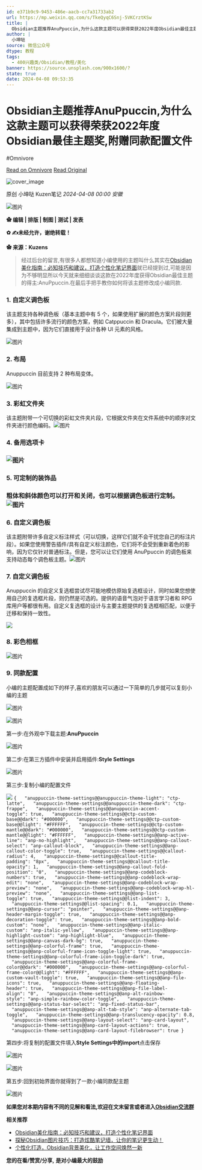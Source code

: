 ```yaml
---
id: e371b9c9-9453-486e-aacb-cc7a31733ab2
url: https://mp.weixin.qq.com/s/TkeQyqC6Snj-5VKCrztKSw
title: |
  Obsidian主题推荐AnuPpuccin,为什么这款主题可以获得荣获2022年度Obsidian最佳主题奖,附赠同款配置文件
author: |
  小坤哒
source: 微信公众号
dtype: 教程
tags:
  - 400兴趣类/Obsidian/教程/美化
banner: https://source.unsplash.com/900x1600/?
state: true
date: 2024-04-08 09:53:35
---
```



# Obsidian主题推荐AnuPpuccin,为什么这款主题可以获得荣获2022年度Obsidian最佳主题奖,附赠同款配置文件
#Omnivore

[Read on Omnivore](https://omnivore.app/me/https-mp-weixin-qq-com-s-tke-qyq-c-6-snj-5-vk-crzt-k-sw-18ebb691090)
[Read Original](https://mp.weixin.qq.com/s/TkeQyqC6Snj-5VKCrztKSw)

![cover_image](https://proxy-prod.omnivore-image-cache.app/0x0,sLe6c7Fn_FI8GSPK8c96bLQg650UN0Gqqt1m0-znA4mU/https://mmbiz.qpic.cn/mmbiz_jpg/iaZZS5ScMsTH9fib7cLSp3X9n8Zicic8aU0lKI940udVl5oQzMVjylibVvibxBx6DxmFQBTmSlDY29UJUpX4HXdic1Z3g/0?wx_fmt=jpeg) 

原创 小坤哒  Kuzen笔记 _2024-04-08 00:00_ _安徽_ 

![图片](https://proxy-prod.omnivore-image-cache.app/0x0,sWPtCJjDwK9YGUzX0qtvfla1pcEeErKZbChGxZKs0NB4/https://mmbiz.qpic.cn/mmbiz_gif/iaZZS5ScMsTF502MW8ekGJp2P2ete17ccbt1NmPMzRANicTb11RSWryA2T1p8J4KWFtKmiaic6tWqvMtSOVFletFmg/640?wx_fmt=gif&from=appmsg)

**✿ 编辑 | 排版 | 制图 | 测试 | 发表**

**✿ ✍未经允许，谢绝转载！**

**✿ 来源：Kuzens**

> 经过后台的留言,有很多人都想知道小编使用的主题叫什么其实在[Obsidian美化指南：必知技巧和建议，打造个性化笔记界面](http://mp.weixin.qq.com/s?%5F%5Fbiz=MzAxMTI5ODkwNA==&mid=2247500780&idx=1&sn=930cf8a49bdb8aba5a99bd66081043ae&chksm=9b41b2dbac363bcd8866fc1b4681b73e0c99108a4770fb127ec7d4c57fcc10234b0c643705b0&scene=21#wechat%5Fredirect)就已经提到过,可能是因为不够明显所以今天就来细细谈谈这款在2022年度获得Obsidian最佳主题的得主:AnuPpuccin.在最后手把手教你如何将该主题修改成小编同款.

### 1\. 自定义调色板

该主题支持各种调色板（基本主题中有 5 个，如果使用扩展的颜色方案片段则更多），其中包括许多流行的颜色方案，例如 Catppuccin 和 Dracula。它们被大量集成到主题中，因为它们直接用于设计各种 UI 元素的风格。  

![图片](https://proxy-prod.omnivore-image-cache.app/0x0,svw-O14o3UhYEnE88lAKk_GdJC4FQG8h-HTYUQw4g8HA/https://mmbiz.qpic.cn/mmbiz_jpg/iaZZS5ScMsTEQ1loSBryU5EsZTqAIfiazOAzgx3k30hiccuia49PQE6WunRyvD02cYvzHVmQtibwkiaXp51hl5I9EaGg/640?wx_fmt=other&from=appmsg)

### 2\. 布局

Anuppuccin 目前支持 2 种布局变体。

![图片](https://proxy-prod.omnivore-image-cache.app/0x0,sHKOX989FhFieVm3hB_nKqcYulWrH3QzwnIQO--PS4ns/https://mmbiz.qpic.cn/mmbiz_jpg/iaZZS5ScMsTEQ1loSBryU5EsZTqAIfiazOxYYibibTURx0NicwUlzwOxSRQjrewz991JiaMOuMhNXkiac62CskC7QUOlA/640?wx_fmt=other&from=appmsg)

### 3\. 彩虹文件夹

该主题附带一个可切换的彩虹文件夹片段，它根据文件夹在文件系统中的顺序对文件夹进行颜色编码。![图片](https://proxy-prod.omnivore-image-cache.app/0x0,sRVZPXNL1x1HlCZf4p9njzjbKLdunE1dRXJl_-DUQaiQ/https://mmbiz.qpic.cn/mmbiz_jpg/iaZZS5ScMsTEQ1loSBryU5EsZTqAIfiazOuF2SEVUShHFND0k5TDMI88a2KiaPF9fTChSE26WO1Z7EOOq704JTgicQ/640?wx_fmt=other&from=appmsg)

### 4\. 备用选项卡

### ![图片](https://proxy-prod.omnivore-image-cache.app/0x0,svmfArWwR7_fUzDUvC3lNk7vlrwEFwl7lAZfPkoNXB6A/https://mmbiz.qpic.cn/mmbiz_jpg/iaZZS5ScMsTEQ1loSBryU5EsZTqAIfiazOKHAWgcr2bPMDB8IqI9sSb1ic2po1qJhQkxj5O6nqs16uFXhsPCdUo6g/640?wx_fmt=other&from=appmsg)

### 5\. 可定制的装饰品

### 粗体和斜体颜色可以打开和关闭，也可以根据调色板进行定制。![图片](https://proxy-prod.omnivore-image-cache.app/0x0,sx5r06sfUslBeOvh6VEKULSXNnYrX2hx6ObxAb9CRUOk/https://mmbiz.qpic.cn/mmbiz_jpg/iaZZS5ScMsTEQ1loSBryU5EsZTqAIfiazONOemT8YO2p3ZbZvWLChdvvZwq8lgYLk3K0KV2Smia2DhibdQA4dWjzDw/640?wx_fmt=other&from=appmsg)

### 6\. 自定义调色板

该主题附带许多自定义标注样式（可以切换，这样它们就不会干扰您自己的标注片段）。如果您使用警告插件/具有自定义标注颜色，它们将不会受到重新着色的影响，因为它仅针对普通标注。但是，您可以让它们使用 AnuPpuccin 的调色板来支持动态每个调色板主题。![图片](https://proxy-prod.omnivore-image-cache.app/0x0,syXpqtpZZ-brrje8xeg4ohxo2htXaYqvccPo78QfOYmM/https://mmbiz.qpic.cn/mmbiz_jpg/iaZZS5ScMsTEQ1loSBryU5EsZTqAIfiazODNhdbzXWjVf6ep3Ez26kIM0IRd0ias15r5KibDcejNz42XbLQic2ZnJdw/640?wx_fmt=other&from=appmsg)

### 7\. 自定义调色板

Anuppuccin 的自定义复选框尝试尽可能地模仿原始复选框设计，同时如果您想使用自己的复选框片段，则仍然是可选的。提供的语音气泡对于语言学习者和 RPG 库用户等都很有用。自定义复选框的设计与主要主题提供的复选框相匹配，以便于迁移和保持一致性。

![](https://proxy-prod.omnivore-image-cache.app/0x0,s72T8XoIrrhgIpQkiF5jJrwGTddmro4HNx_xs8ks6WEk/https://mmbiz.qpic.cn/mmbiz_png/iaZZS5ScMsTF502MW8ekGJp2P2ete17ccDDMks5neOGib9Kuw0h9ouBKCmAR69vW48Y9w9pyjQuUxgCeLn56PDhw/640?wx_fmt=png)

### 8\. 彩色相框

![图片](https://proxy-prod.omnivore-image-cache.app/0x0,smo1T8KYnxbk1vZ2eRhWxgoEXw9dfu0Wq8PY3FYB0B30/https://mmbiz.qpic.cn/mmbiz_jpg/iaZZS5ScMsTEQ1loSBryU5EsZTqAIfiazOb1x1f7FLa5pUf9hj9gRhPib758otj6fVKXzMJC54rdeqTIJjican026Q/640?wx_fmt=other&from=appmsg)

### 9\. 同款配置

小编的主题配置成如下的样子,喜欢的朋友可以通过一下简单的几步就可以复刻小编的主题

![图片](https://proxy-prod.omnivore-image-cache.app/0x0,sBCpKMDTFnSCFw9P2nNS-Qeq_7IV7eK2TXN9PoHip16E/https://mmbiz.qpic.cn/mmbiz_png/iaZZS5ScMsTEQ1loSBryU5EsZTqAIfiazOunjibOAJW60dCzScfTQLBdmwoQ9vlicFCEPYEBlJuLF1Tum4yl0ReBdQ/640?wx_fmt=png&from=appmsg)

![图片](https://proxy-prod.omnivore-image-cache.app/0x0,sj_99JR_jl789QaI2Vk5wZvecmnQaa7Y-Mzxkg74BDY8/https://mmbiz.qpic.cn/mmbiz_png/iaZZS5ScMsTEQ1loSBryU5EsZTqAIfiazONzPicFzhSPutLOib0ftvmOf8OFmOrS9kicFfVDKC5k3sttibjTIxbH8kHg/640?wx_fmt=png&from=appmsg)

第一步:在外观中下载主题:**AnuPpuccin**  

![图片](https://proxy-prod.omnivore-image-cache.app/0x0,sB0EDyctQvM9wDQoP9dyO8yD1gXIV4F_9jOzsoC6DbE8/https://mmbiz.qpic.cn/mmbiz_png/iaZZS5ScMsTEQ1loSBryU5EsZTqAIfiazOCAn5Af4MY1Uumednt0DPCUdFKV14IRt0uCibRKiaRzrwiaORNZuXU7YHw/640?wx_fmt=png&from=appmsg)

第二步:在第三方插件中安装并启用插件:**Style Settings**

![图片](https://proxy-prod.omnivore-image-cache.app/0x0,sPAMxjqwOjhCvQOL2Y4srwcm2kJgRg0_utTB7PSlbmjE/https://mmbiz.qpic.cn/mmbiz_png/iaZZS5ScMsTEQ1loSBryU5EsZTqAIfiazORXiadqd5TABO2nuHiaPP8oibfzIkla0te3gPEuuFEIyA0Db7WRVPZKBsA/640?wx_fmt=png&from=appmsg)

第三步:复制小编的配置文件

![](https://proxy-prod.omnivore-image-cache.app/0x0,sGAFY_8KQZOPZtrS3ffS7WK2GmLIE_VQqkYrmimJWJgE/https://mmbiz.qpic.cn/mmbiz_svg/7SPO0mRJt6BtwT88Lb0bqrzbBTOJrqEP2LnmPD9OIiaOROzjeaZNvdUdH92iamlPOlT8AqpDYHMuTIiawvGexuTmzAl7DWfXIpT/640?wx_fmt=svg&from=appmsg) `
{
  "anuppuccin-theme-settings@@anuppuccin-theme-light": "ctp-latte",
  "anuppuccin-theme-settings@@anuppuccin-theme-dark": "ctp-frappe",
  "anuppuccin-theme-settings@@anuppuccin-accent-toggle": true,
  "anuppuccin-theme-settings@@ctp-custom-base@@dark": "#000000",
  "anuppuccin-theme-settings@@ctp-custom-base@@light": "#FFFFFF",
  "anuppuccin-theme-settings@@ctp-custom-mantle@@dark": "#000000",
  "anuppuccin-theme-settings@@ctp-custom-mantle@@light": "#FFFFFF",
  "anuppuccin-theme-settings@@anp-active-line": "anp-no-highlight",
  "anuppuccin-theme-settings@@anp-callout-select": "anp-callout-block",
  "anuppuccin-theme-settings@@anp-callout-color-toggle": true,
  "anuppuccin-theme-settings@@callout-radius": 4,
  "anuppuccin-theme-settings@@callout-title-padding": "8px",
  "anuppuccin-theme-settings@@callout-title-opacity": 1,
  "anuppuccin-theme-settings@@anp-callout-fold-position": "0",
  "anuppuccin-theme-settings@@anp-codeblock-numbers": true,
  "anuppuccin-theme-settings@@anp-codeblock-wrap-edit": "none",
  "anuppuccin-theme-settings@@anp-codeblock-wrap-preview": "none",
  "anuppuccin-theme-settings@@anp-codeblock-wrap-hl-preview": "none",
  "anuppuccin-theme-settings@@anp-list-toggle": true,
  "anuppuccin-theme-settings@@list-indent": 3,
  "anuppuccin-theme-settings@@list-spacing": 0.1,
  "anuppuccin-theme-settings@@anp-cursor": "pointer",
  "anuppuccin-theme-settings@@anp-header-margin-toggle": true,
  "anuppuccin-theme-settings@@anp-decoration-toggle": true,
  "anuppuccin-theme-settings@@anp-bold-custom": "none",
  "anuppuccin-theme-settings@@anp-italic-custom": "anp-italic-yellow",
  "anuppuccin-theme-settings@@anp-highlight-custom": "anp-highlight-blue",
  "anuppuccin-theme-settings@@anp-canvas-dark-bg": true,
  "anuppuccin-theme-settings@@anp-colorful-frame": true,
  "anuppuccin-theme-settings@@anp-colorful-frame-icon-toggle-light": true,
  "anuppuccin-theme-settings@@anp-colorful-frame-icon-toggle-dark": true,
  "anuppuccin-theme-settings@@anp-colorful-frame-color@@dark": "#000000",
  "anuppuccin-theme-settings@@anp-colorful-frame-color@@light": "#FFFFFF",
  "anuppuccin-theme-settings@@anp-custom-vault-toggle": true,
  "anuppuccin-theme-settings@@anp-file-icons": true,
  "anuppuccin-theme-settings@@anp-floating-header": true,
  "anuppuccin-theme-settings@@anp-file-label-align": "0",
  "anuppuccin-theme-settings@@anp-alt-rainbow-style": "anp-simple-rainbow-color-toggle",
  "anuppuccin-theme-settings@@anp-status-bar-select": "anp-fixed-status-bar",
  "anuppuccin-theme-settings@@anp-alt-tab-style": "anp-alternate-tab-toggle",
  "anuppuccin-theme-settings@@anp-translucency-opacity": 0.8,
  "anuppuccin-theme-settings@@anp-layout-select": "anp-card-layout",
  "anuppuccin-theme-settings@@anp-card-layout-actions": true,
  "anuppuccin-theme-settings@@anp-card-layout-filebrowser": true
}
`

第四步:将复制的配置文件填入**Style Settings中的import**点击保存

![图片](https://proxy-prod.omnivore-image-cache.app/0x0,sj9zR3AKhJEfrwhekU3LzWno7kBFosAcDAtGEKlsJCFM/https://mmbiz.qpic.cn/mmbiz_png/iaZZS5ScMsTEQ1loSBryU5EsZTqAIfiazOSJMxH15NW5PGjdv0wuibc8Svqibd7xZRhdHoZPPGdch3V9LeoWpF2oqA/640?wx_fmt=png&from=appmsg)

![图片](https://proxy-prod.omnivore-image-cache.app/0x0,slVGa4uw5xqrMLFkOiASpKmLBgqm9cr2ugC1I7rtOI2A/https://mmbiz.qpic.cn/mmbiz_png/iaZZS5ScMsTEQ1loSBryU5EsZTqAIfiazOfqpeV9091ueibxiaLgAyIukrzsy2J7iaBmchIKzcGKcH6jXscQ8UuCCgQ/640?wx_fmt=png&from=appmsg)

第五步:回到初始界面你就得到了一款小编同款配主题  

![图片](https://proxy-prod.omnivore-image-cache.app/0x0,s3xvd9h20g0ahQVhGmsQpIO5BRYW4n_PLzxA5HL0Khzs/https://mmbiz.qpic.cn/mmbiz_png/iaZZS5ScMsTEQ1loSBryU5EsZTqAIfiazOPbXcRNgQDkArQonPCsIpop4CmoJ3yCIst0engeUfAQdfuKz44AFLTA/640?wx_fmt=png&from=appmsg)

**如果您对本期内容有不同的见解和看法,欢迎在文末留言或者进入**[**Obsidian交流群**](http://mp.weixin.qq.com/s?%5F%5Fbiz=MzAxMTI5ODkwNA==&mid=2247500780&idx=2&sn=b655c99678d617cd60616ff75912aac6&chksm=9b41b2dbac363bcdffcd34119212f29100319883f22cf3b140f16bb6e845f6b3d7470b8eab16&scene=21#wechat%5Fredirect)  

**相关推荐**

* [Obsidian美化指南：必知技巧和建议，打造个性化笔记界面](http://mp.weixin.qq.com/s?%5F%5Fbiz=MzAxMTI5ODkwNA==&mid=2247500780&idx=1&sn=930cf8a49bdb8aba5a99bd66081043ae&chksm=9b41b2dbac363bcd8866fc1b4681b73e0c99108a4770fb127ec7d4c57fcc10234b0c643705b0&scene=21#wechat%5Fredirect)
* [探秘Obsidian图片技巧：打造炫酷笔记墙，让你的笔记更生动！](http://mp.weixin.qq.com/s?%5F%5Fbiz=MzAxMTI5ODkwNA==&mid=2247500842&idx=1&sn=0ab0520fed9767d8d4aabb868fa71534&chksm=9b41b51dac363c0bc34a1bac68cacd82674ea57804069c3e31fadd298219e702cfe22ee4ba7a&scene=21#wechat%5Fredirect)
* [个性化打造，Obsidian背景美化，让工作空间焕然一新](http://mp.weixin.qq.com/s?%5F%5Fbiz=MzAxMTI5ODkwNA==&mid=2247500939&idx=1&sn=13c4d92396b9652642ce871e29a269f8&chksm=9b41b5bcac363caa5e410739626179e0651d0b28611cf8386a13a75d49d6ebdf9564e9299619&scene=21#wechat%5Fredirect)

**您的在看/赞赏/分享,** **是对小编最大的鼓励**



